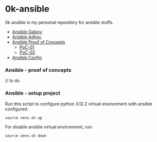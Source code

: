 # 0k-ansible
0k ansible is my personal repository for ansible stuffs.

<!-- TOC -->

- [Ansible Galaxy](https://github.com/lbrealdev/0k-ansible/blob/main/ansible-galaxy.md)
- [Ansible Adhoc](https://github.com/lbrealdev/0k-ansible/blob/main/ansible-adhoc.md)
- [Ansible Proof of Concepts](#ansible---proof-of-concepts)
    - [PoC-01](https://github.com/lbrealdev/0k-ansible/tree/main/poc-01)
    - [PoC-02](https://github.com/lbrealdev/0k-ansible/tree/main/poc-02)
- [Ansible Config](https://github.com/lbrealdev/0k-ansible/blob/main/ansible-config.md)

### Ansible - proof of concepts

// to do

### Ansible - setup project

Run this script to configure python 3.12.2 virtual environment with ansible configured:
```shell
source venv.sh up
```

For disable ansible virtual environment, run:
```shell
source venv.sh down
```
